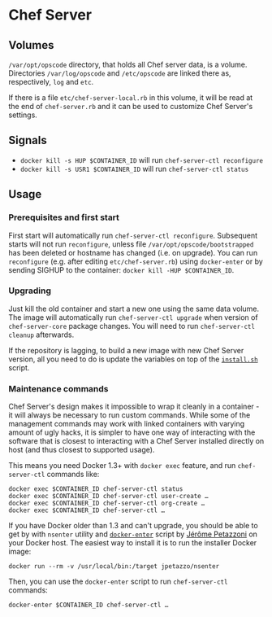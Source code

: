 # Chef Server

## Volumes

`/var/opt/opscode` directory, that holds all Chef server data, is a
volume. Directories `/var/log/opscode` and `/etc/opscode` are linked
there as, respectively, `log` and `etc`.

If there is a file `etc/chef-server-local.rb` in this volume, it will
be read at the end of `chef-server.rb` and it can be used to customize
Chef Server's settings.

## Signals

- `docker kill -s HUP $CONTAINER_ID` will run `chef-server-ctl reconfigure`
- `docker kill -s USR1 $CONTAINER_ID` will run `chef-server-ctl status`

## Usage

### Prerequisites and first start

First start will automatically run `chef-server-ctl reconfigure`. Subsequent starts will not run `reconfigure`, unless
file `/var/opt/opscode/bootstrapped` has been deleted or hostname has
changed (i.e. on upgrade). You can run `reconfigure` (e.g. after
editing `etc/chef-server.rb`) using `docker-enter` or by sending
SIGHUP to the container: `docker kill -HUP $CONTAINER_ID`.

### Upgrading

Just kill the old container and start a new one using the same data
volume. The image will automatically run `chef-server-ctl upgrade`
when version of `chef-server-core` package changes. You will need to
run `chef-server-ctl cleanup` afterwards.

If the repository is lagging, to build a new image with new Chef
Server version, all you need to do is update the variables on top of
the [`install.sh`](install.sh) script.

### Maintenance commands

Chef Server's design makes it impossible to wrap it cleanly in
a container - it will always be necessary to run custom
commands. While some of the management commands may work with linked
containers with varying amount of ugly hacks, it is simpler to have
one way of interacting with the software that is closest to
interacting with a Chef Server installed directly on host (and thus
closest to supported usage).

This means you need Docker 1.3+ with `docker exec` feature, and run
`chef-server-ctl` commands like:

    docker exec $CONTAINER_ID chef-server-ctl status
    docker exec $CONTAINER_ID chef-server-ctl user-create …
    docker exec $CONTAINER_ID chef-server-ctl org-create …
    docker exec $CONTAINER_ID chef-server-ctl …

If you have Docker older than 1.3 and can't upgrade, you should be
able to get by with `nsenter` utility and
[`docker-enter`](https://github.com/jpetazzo/nsenter) script by
[Jérôme Petazzoni](https://github.com/jpetazzo) on your Docker
host. The easiest way to install it is to run the installer Docker
image:

    docker run --rm -v /usr/local/bin:/target jpetazzo/nsenter

Then, you can use the `docker-enter` script to run `chef-server-ctl`
commands:

    docker-enter $CONTAINER_ID chef-server-ctl …
